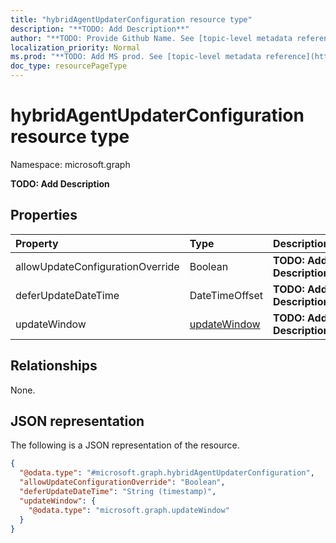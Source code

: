```yaml
---
title: "hybridAgentUpdaterConfiguration resource type"
description: "**TODO: Add Description**"
author: "**TODO: Provide Github Name. See [topic-level metadata reference](https://msgo.azurewebsites.net/add/document/guidelines/metadata.html#topic-level-metadata)**"
localization_priority: Normal
ms.prod: "**TODO: Add MS prod. See [topic-level metadata reference](https://msgo.azurewebsites.net/add/document/guidelines/metadata.html#topic-level-metadata)**"
doc_type: resourcePageType
---
```


# hybridAgentUpdaterConfiguration resource type

Namespace: microsoft.graph



**TODO: Add Description**

## Properties
|Property|Type|Description|
|:---|:---|:---|
|allowUpdateConfigurationOverride|Boolean|**TODO: Add Description**|
|deferUpdateDateTime|DateTimeOffset|**TODO: Add Description**|
|updateWindow|[updateWindow](../resources/updatewindow.md)|**TODO: Add Description**|

## Relationships
None.

## JSON representation
The following is a JSON representation of the resource.
<!-- {
  "blockType": "resource",
  "@odata.type": "microsoft.graph.hybridAgentUpdaterConfiguration"
}
-->
``` json
{
  "@odata.type": "#microsoft.graph.hybridAgentUpdaterConfiguration",
  "allowUpdateConfigurationOverride": "Boolean",
  "deferUpdateDateTime": "String (timestamp)",
  "updateWindow": {
    "@odata.type": "microsoft.graph.updateWindow"
  }
}
```

